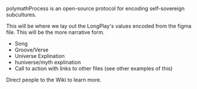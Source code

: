 polymathProcess is an open-source protocol for encoding self-sovereign subcultures. 

This will be where we lay out the LongPlay's values encoded from the figma file. This will be the more narrative form. 
- Song
- Groove/Verse
- Universe Explination
- huniverse/myth explination
- Call to action with links to other files (see other examples of this)

Direct people to the Wiki to learn more.
